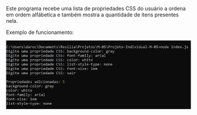 Este programa recebe uma lista de propriedades CSS do usuário a ordena em ordem alfábetica e também mostra a quantidade de itens presentes nela.

Exemplo de funcionamento:

![img](./img/example.png)
